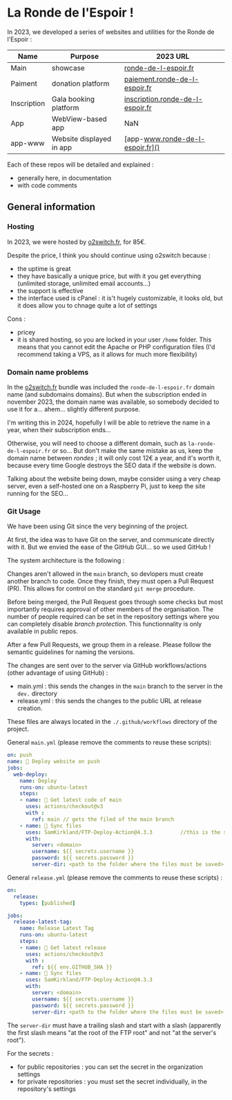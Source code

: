 # La Ronde de l'Espoir !


In 2023, we developed a series of websites and utilities for the Ronde de l'Espoir :


| Name | Purpose | 2023 URL |
|---|---|---|
| Main | showcase | [ronde-de-l-espoir.fr]() |
| Paiment | donation platform | [paiement.ronde-de-l-espoir.fr]() |
| Inscription | Gala booking platform | [inscription.ronde-de-l-espoir.fr]() |
| App | WebView-based app | NaN |
| app-www | Website displayed in app | [app-www.ronde-de-l-espoir.fr]() |

Each of these repos will be detailed and explained :
* generally here, in documentation
* with code comments


## General information

### Hosting

In 2023, we were hosted by [o2switch.fr](), for 85€.

Despite the price, I think you should continue using o2switch because :
* the uptime is great
* they have basically a unique price, but with it you get everything (unlimited storage, unlimited email accounts...)
* the support is effective
* the interface used is cPanel : it is't hugely customizable, it looks old, but it does allow you to chnage quite a lot of settings

Cons :
* pricey
* it is shared hosting, so you are locked in your user `/home` folder. This means that you cannot edit the Apache or PHP configuration files (I'd recommend taking a VPS, as it allows for much more flexibility)

### Domain name problems

In the [o2switch.fr]() bundle was included the `ronde-de-l-espoir.fr` domain name (and subdomains domains).
But when the subscription ended in november 2023, the domain name was available, so somebody decided to use it for a... ahem... slightly different purpose.

I'm writing this in 2024, hopefully I will be able to retrieve the name in a year, when their subscription ends...

Otherwise, you will need to choose a different domain, such as `la-ronde-de-l-espoir.fr` or so...
But don't make the same mistake as us, keep the domain name between *rondes* ; it will only cost 12€ a year, and it's worth it, because every time Google destroys the SEO data if the website is down.

Talking about the website being down, maybe consider using a very cheap server, even a self-hosted one on a Raspberry Pi, just to keep the site running for the SEO...

### Git Usage

We have been using Git since the very beginning of the project.

At first, the idea was to have Git on the server, and communicate directly with it.
But we envied the ease of the GitHub GUI... so we used GitHub !

The system architecture is the following :

Changes aren't allowed in the `main` branch, so devlopers must create another branch to code. Once they finish, they must open a Pull Request (PR).
This allows for control on the standard `git merge` procedure.

Before being merged, the Pull Request goes through some checks but most importantly requires approval of other members of the organisation. The number of people required can be set in the repository settings where you can completely disable *branch protection*. This functionnality is only available in public repos.

After a few Pull Requests, we group them in a release.
Please follow the semantic guidelines for naming the versions.

The changes are sent over to the server via GitHub workflows/actions (other advantage of using GitHub) :
* main.yml : this sends the changes in the `main` branch to the server in the `dev.` directory
* release.yml : this sends the changes to the public URL at release creation.

These files are always located in the `./.github/workflows` directory of the project.

General `main.yml` (please remove the comments to reuse these scripts):

```yml
on: push
name: 🚀 Deploy website on push
jobs:
  web-deploy:
    name: Deploy
    runs-on: ubuntu-latest
    steps:
    - name: 🚚 Get latest code of main
      uses: actions/checkout@v3
      with :
        ref: main // gets the filed of the main branch
    - name: 📂 Sync files
      uses: SamKirkland/FTP-Deploy-Action@4.3.3         //this is the subaction we use to send the files via FTP
      with:
        server: <domain>
        username: ${{ secrets.username }}
        password: ${{ secrets.password }}
        server-dir: <path to the folder where the files must be saved>
```

General `release.yml` (please remove the comments to reuse these scripts) :

```yml
on: 
  release:
    types: [published]

jobs:
  release-latest-tag:
    name: Release Latest Tag
    runs-on: ubuntu-latest
    steps:
    - name: 🚚 Get latest release
      uses: actions/checkout@v3
      with :
        ref: ${{ env.GITHUB_SHA }}
    - name: 📂 Sync files
      uses: SamKirkland/FTP-Deploy-Action@4.3.3
      with:
        server: <domain>
        username: ${{ secrets.username }}
        password: ${{ secrets.password }}
        server-dir: <path to the folder where the files must be saved>
```


The `server-dir` must have a trailing slash and start with a slash (apparently the first slash means "at the root of the FTP root" and not "at the server's root").

For the secrets :
* for public repositories : you can set the secret in the organization settings
* for private repositories : you must set the secret individually, in the repository's settings
